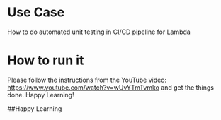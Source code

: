 # Use Case
How to do automated unit testing in CI/CD pipeline for Lambda

# How to run it
Please follow the instructions from the YouTube video: https://www.youtube.com/watch?v=wUvYTmTvmko  and get the things done.
Happy Learning!

##Happy Learning 

